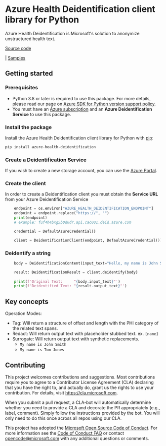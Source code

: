 # Azure Health Deidentification client library for Python
Azure Health Deidentification is Microsoft's solution to anonymize unstructured health text.

[Source code](https://github.com/Azure/azure-sdk-for-python/tree/main/sdk/healthdataaiservices/azure-health-deidentification/azure/health/deidentification)
<!-- TODO: | [Package (PyPI)](https://pypi.org/project/azure-health-deidentification/) -->
<!-- TODO: | [API reference documentation](https://aka.ms/azsdk-python-storage-blob-ref) -->
| [Samples](https://github.com/Azure/azure-sdk-for-python/tree/main/sdk/healthdataaiservices/azure-health-deidentification/samples)


## Getting started

### Prerequisites
* Python 3.8 or later is required to use this package. For more details, please read our page on [Azure SDK for Python version support policy](https://github.com/Azure/azure-sdk-for-python/wiki/Azure-SDKs-Python-version-support-policy).
* You must have an [Azure subscription](https://azure.microsoft.com/free/) and an
**Azure Deidentification Service** to use this package.

### Install the package
Install the Azure Health Deidentification client library for Python with [pip](https://pypi.org/project/pip/):

```bash
pip install azure-health-deidentification
```

### Create a Deidentification Service
If you wish to create a new storage account, you can use the
[Azure Portal](https://learn.microsoft.com/azure/storage/common/storage-quickstart-create-account?tabs=azure-portal).

### Create the client
In order to create a Deidentification client you must obtain the **Service URL** from your Azure Deidentification Service

```python
    endpoint = os.environ["AZURE_HEALTH_DEIDENTIFICATION_ENDPOINT"]
    endpoint = endpoint.replace("https://", "")
    print(endpoint)
    # example: fuf4h4bxg5b0d0dr.api.cac001.deid.azure.com

    credential = DefaultAzureCredential()

    client = DeidentificationClient(endpoint, DefaultAzureCredential())
```

### Deidentify a string

```python
    body = DeidentificationContent(input_text="Hello, my name is John Smith.")

    result: DeidentificationResult = client.deidentify(body)
    
    print(f'Original Text:     "{body.input_text}"')
    print(f'Deidentified Text: "{result.output_text}"')
```

## Key concepts
Operation Modes:
- Tag: Will return a structure of offset and length with the PHI category of the related text spans.
- Redact: Will return output text with placeholder stubbed text. ex. `[name]`
- Surrogate: Will return output text with synthetic replacements.
  - `My name is John Smith`
  - `My name is Tom Jones`

## Contributing
This project welcomes contributions and suggestions.  Most contributions require you to agree to a Contributor License Agreement (CLA) declaring that you have the right to, and actually do, grant us the rights to use your contribution. For details, visit https://cla.microsoft.com.

When you submit a pull request, a CLA-bot will automatically determine whether you need to provide a CLA and decorate the PR appropriately (e.g., label, comment). Simply follow the instructions provided by the bot. You will only need to do this once across all repos using our CLA.

This project has adopted the [Microsoft Open Source Code of Conduct](https://opensource.microsoft.com/codeofconduct/). For more information see the [Code of Conduct FAQ](https://opensource.microsoft.com/codeofconduct/faq/) or contact [opencode@microsoft.com](mailto:opencode@microsoft.com) with any additional questions or comments.